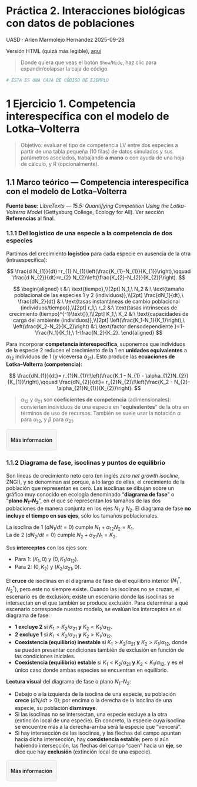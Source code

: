 Práctica 2. Interacciones biológicas con **datos de poblaciones**
================
UASD · Arlen Marmolejo Hernández
2025-09-28

<!-- README.md se genera a partir de README.Rmd. Por favor, edita ese archivo. -->
<style type="text/css">
.exp-box summary{
  display:inline-block; cursor:pointer;
  background:#f5f5f5; border:1px solid #ddd;
  padding:.4em .8em; border-radius:.4em; font-weight:600;
}
.exp-box[open] summary{ background:#e8f5e9; border-color:#c8e6c9; }
.exp-box .content{
  margin:.8em 0 0 0; padding:1em;
  border-left:4px solid #2E8B57; background:#fafafa;
}
.exp-box summary .label-open{ display:none; }
.exp-box[open] summary .label-closed{ display:none; }
.exp-box[open] summary .label-open{ display:inline; }
</style>
<style type="text/css">
 /* Mueve el botón Show/Hide de cada chunk a la izquierda */
.code-folding-btn{
  float: left !important;
  margin: .25rem .6rem .4rem 0; /* separa del código */
}
&#10;/* Asegura que el código empiece debajo del botón */
div.sourceCode, pre {
  clear: both;
}
&#10;/* (Opcional) también mueve el botón global "Show All Code" a la izquierda */
#rmd-show-all-code{
  float: left !important;
  margin-right: .75rem;
}
</style>
<style type="text/css">
/* BOTÓN COPIAR */
/* Contenedor posicionable y con espacio reservado para el botón */
.code-with-copy{
  position: relative;
  --copy-pad: 2.8rem;           /* >= altura del botón */
  padding-bottom: var(--copy-pad);  /* si .code-with-copy es div.sourceCode */
}
&#10;/* Si .code-with-copy está en el PRE, reserva ahí también */
.code-with-copy pre{
  padding-bottom: var(--copy-pad) !important;
  margin-bottom: 0 !important;
}
&#10;/* Variante pandoc: el código está dentro de div.sourceCode > pre */
.code-with-copy div.sourceCode{
  padding-bottom: var(--copy-pad);     /* reserva espacio dentro del scrolleo */
}
.code-with-copy div.sourceCode pre{
  margin-bottom: 0 !important;         /* evita doble espacio visual */
}
&#10;/* Botón "Copiar" abajo-izquierda */
.code-copy-btn{
  position: absolute;
  bottom: .6rem; left: .6rem;   /* antes top/right */
  font-size: .8rem; line-height: 1;
  padding: .35rem .55rem;
  border: 1px solid #d0d7de; border-radius: .35rem;
  background: #f6f8fa; cursor: pointer;
  z-index: 2;
}
.code-copy-btn:hover{ background:#eef2f6; }
&#10;/* (opcional) por si algún tema recorta la altura de línea */
.code-with-copy code{ line-height: 1.25; }
</style>
<script>
window.addEventListener('DOMContentLoaded', function () {
  // Encuentra bloques de código en ambas variantes de Pandoc
  var codeNodes = document.querySelectorAll('div.sourceCode pre code, pre > code');
&#10;  codeNodes.forEach(function(codeEl){
    // Contenedor posicionable: el div.sourceCode si existe, si no el <pre>
    var box = codeEl.closest('div.sourceCode') || codeEl.parentElement;
    if (!box) return;
&#10;    // Evita duplicados si ya existe botón
    if (box.querySelector('.code-copy-btn')) return;
&#10;    // Asegura clase para posicionamiento relativo
    box.classList.add('code-with-copy');
&#10;    // Crea botón
    var btn = document.createElement('button');
    btn.className = 'code-copy-btn';
    btn.type = 'button';
    btn.setAttribute('aria-label', 'Copiar código');
    btn.textContent = 'Copiar';
    box.appendChild(btn);
&#10;    function getCodeText() {
      // innerText preserva saltos de línea visuales
      var txt = codeEl ? codeEl.innerText : '';
      return (txt || '').replace(/\s+$/,'') + '\n';
    }
&#10;    function feedback(ok){
      var old = btn.textContent;
      btn.textContent = ok ? '¡Copiado!' : 'Error';
      btn.disabled = true;
      setTimeout(function(){ btn.textContent = old; btn.disabled = false; }, 1200);
    }
&#10;    function fallbackCopy(text){
      var ta = document.createElement('textarea');
      ta.value = text; ta.style.position = 'fixed'; ta.style.top = '-1000px';
      document.body.appendChild(ta); ta.focus(); ta.select();
      try { feedback(document.execCommand('copy')); }
      catch(e){ feedback(false); }
      document.body.removeChild(ta);
    }
&#10;    btn.addEventListener('click', function(){
      var text = getCodeText();
      if (navigator.clipboard && window.isSecureContext){
        navigator.clipboard.writeText(text).then(function(){ feedback(true); })
          .catch(function(){ fallbackCopy(text); });
      } else {
        fallbackCopy(text);
      }
    });
  });
});
</script>

Versión HTML (quizá más legible),
[aquí](https://ecologia2-master.github.io/practicas/practicas-interacciones-biologicas-dinamica-poblacional/practicas-interacciones-biologicas-dinamica-poblacional.html)

> Donde quiera que veas el botón `Show`/`Hide`, haz clic para
> expandir/colapsar la caja de código.

``` r
# ESTA ES UNA CAJA DE CÓDIGO DE EJEMPLO
```

# 1 Ejercicio 1. **Competencia interespecífica** con el modelo de **Lotka–Volterra**

> Objetivo: evaluar el tipo de competencia LV entre dos especies a
> partir de una tabla pequeña (10 filas) de datos simulados y sus
> parámetros asociados, trabajando **a mano** o con ayuda de una hoja de
> cálculo, y R (opcionalmente).

## 1.1 Marco teórico — **Competencia interespecífica** con el modelo de **Lotka–Volterra**

**Fuente base**: *LibreTexts* — *15.5: Quantifying Competition Using the
Lotka-Volterra Model* (Gettysburg College, Ecology for All). Ver sección
**Referencias** al final.

### 1.1.1 Del **logístico** de una especie a la competencia de **dos especies**

Partimos del crecimiento **logístico** para cada especie en ausencia de
la otra (intraespecífica):

$$
\frac{d N_{1}}{dt}=r_{1} N_{1}\left(\frac{K_{1}-N_{1}}{K_{1}}\right),\qquad
\frac{d N_{2}}{dt}=r_{2} N_{2}\left(\frac{K_{2}-N_{2}}{K_{2}}\right).
$$

$$
\begin{aligned}
t &:\ \text{tiempo},\\[2pt]
N_1,\ N_2 &:\ \text{tamaño poblacional de las especies 1 y 2 (individuos)},\\[2pt]
\frac{dN_1}{dt},\ \frac{dN_2}{dt} &:\ \text{tasas instantáneas de cambio poblacional (individuos/tiempo)},\\[2pt]
r_1,\ r_2 &:\ \text{tasas intrínsecas de crecimiento (tiempo}^{-1}\text{)},\\[2pt]
K_1,\ K_2 &:\ \text{capacidades de carga del ambiente (individuos)},\\[2pt]
\left(\frac{K_1-N_1}{K_1}\right),\ \left(\frac{K_2-N_2}{K_2}\right) 
&:\ \text{factor densodependiente }=1-\frac{N_1}{K_1},\ 1-\frac{N_2}{K_2}.
\end{aligned}
$$

Para incorporar **competencia interespecífica**, suponemos que
individuos de la especie 2 reducen el crecimiento de la 1 en **unidades
equivalentes** a $\alpha_{12}$ individuos de 1 (y viceversa
$\alpha_{21}$). Esto produce las **ecuaciones de Lotka–Volterra
(competencia)**:

$$
\frac{dN_{1}}{dt}= r_{1}N_{1}\!\left(\frac{K_1 - N_{1} - \alpha_{12}N_{2}}{K_{1}}\right),\qquad
\frac{dN_{2}}{dt}= r_{2}N_{2}\!\left(\frac{K_2 - N_{2}-\alpha_{21}N_{1}}{K_{2}}\right).
$$

> $\alpha_{12}$ y $\alpha_{21}$ son **coeficientes de competencia**
> (adimensionales): convierten individuos de una especie en
> “**equivalentes**” de la otra en términos de uso de recursos. También
> se suele usar la notación $\alpha$ para $\alpha_{12}$, y $\beta$ para
> $\alpha_{21}$.

<details class="exp-box">
<summary>

<span class="label-closed">Más información</span>
<span class="label-open">Ocultar</span>

</summary>
<div class="content">

Sobre el modelo logístico, construimos el modelo con competencia. Para
ello, incorporamos la competencia interespecífica en cada una de estas
ecuaciones. Suponemos que cada nuevo integrante de la Población 1 reduce
los recursos disponibles para cada integrante de la Población 2 y, por
lo tanto, disminuye su tasa de crecimiento poblacional. Del mismo modo,
los nuevos integrantes de la Población 2 también reducirán los recursos
disponibles para los miembros de la Población 1; eso es, en esencia, lo
que significa competencia interespecífica.

La forma más simple de modelar esto sería modificar el término
correspondiente al efecto de la densidad. Sin embargo, esa opción supone
que cada individuo adicional de la Población 2 afecta a la Población 1
exactamente igual que lo haría un individuo adicional de la propia
Población 1. Como esto no tiene por qué ser cierto, introducimos un
**coeficiente de competencia** que expresa cuánto influye, en términos
relativos, cada individuo adicional de la Población 2 sobre la Población
1 (comparado con el efecto de un individuo adicional de la Población 1).
El modelo para la Población 2 se modifica de manera paralela. El
resultado es el modelo de Lotka–Volterra para competencia entre dos
especies.

Observa los subíndices de los coeficientes de competencia: el que va “de
2 a 1” expresa el efecto de un miembro de la Población 2 sobre la tasa
de crecimiento de la Población 1; el que va “de 1 a 2” expresa el efecto
de un miembro de la Población 1 sobre la tasa de crecimiento de la
Población 2.

El valor del coeficiente de competencia nos dice algo sobre la
importancia relativa de la competencia **interespecífica** frente a la
**intraespecífica** en la dinámica de una especie:

- Si el coeficiente es **menor que 1**, la competencia
  **intraespecífica** tiene un impacto per cápita más fuerte en la
  disponibilidad de recursos para esa especie.

- Si el coeficiente es **mayor que 1**, la competencia
  **interespecífica** tiene un impacto per cápita más fuerte.

- Si el coeficiente es **igual a 1**, ambos tipos de competencia tienen
  un impacto per cápita similar sobre la disponibilidad de recursos para
  esa especie.

  </div>
  </details>

### 1.1.2 Diagrama de fase, **isoclinas** y **puntos de equilibrio**

Son líneas de crecimiento neto cero (en inglés *zero net growth
isocline*, ZNGI), y se denominan así porque, a lo largo de ellas, el
crecimiento de la población que representan es cero. Las isoclinas se
dibujan sobre un gráfico muy conocido en ecología denominado “**diagrama
de fase**” o “**plano $N_1$–$N_2$**”, en el que se representan los
tamaños de las dos poblaciones de manera conjunta en los ejes $N_1$ y
$N_2$. El diagrama de fase **no incluye el tiempo en sus ejes**, sólo
los tamaños poblacionales.

La isoclina de 1 ($dN_1/dt=0$) cumple $N_{1}+\alpha_{12}N_{2}=K_{1}$.  
La de 2 ($dN_2/dt=0$) cumple $N_{2}+\alpha_{21}N_{1}=K_{2}$.

Sus **interceptos** con los ejes son:

- Para 1: $(K_1,0)$ y $(0,K_1/\alpha_{12})$.
- Para 2: $(0,K_2)$ y $(K_2/\alpha_{21},0)$.

El **cruce** de isoclinas en el diagrama de fase da el equilibrio
interior $(N_1^{*},N_2^{*})$, pero este no siempre existe. Cuando las
isoclinas no se cruzan, el escenario es de exclusión; existe un
escenario donde las isoclinas se intersectan en el que también se
produce exclusión. Para determinar a qué escenario corresponde nuestro
modelo, se evalúan los interceptos en el diagrama de fase:

- **1 excluye 2** si $K_1 > K_2/\alpha_{21}$ **y**
  $K_2 < K_1/\alpha_{12}$.
- **2 excluye 1** si $K_1 < K_2/\alpha_{21}$ **y**
  $K_2 > K_1/\alpha_{12}$.
- **Coexistencia (equilibrio) inestable** si $K_1 > K_2/\alpha_{21}$
  **y** $K_2 > K_1/\alpha_{12}$, donde se pueden presentar condiciones
  también de exclusión en función de las condiciones iniciales.
- **Coexistencia (equilibrio) estable** si $K_1 < K_2/\alpha_{21}$ **y**
  $K_2 < K_1/\alpha_{12}$, y es el único caso donde ambas especies se
  encuentran en equilibrio.

**Lectura visual** del diagrama de fase o plano $N_1$–$N_2$:

- Debajo o a la izquierda de la isoclina de una especie, su población
  **crece** ($dN_i/dt>0$); por encima o la derecha de la isoclina de una
  especie, su población **disminuye**.
- Si las isoclinas no se intersectan, una especie excluye a la otra
  (extinción local de una especie). En concreto, la especie cuya
  isoclina se encuentre más a la derecha-arriba será la especie que
  “vencerá”.
- Si hay intersección de las isoclinas, y las flechas del campo apuntan
  hacia dicha intersección, hay **coexistencia estable**; pero si aún
  habiendo intersección, las flechas del campo “caen” hacia un **eje**,
  se dice que hay **exclusión** (extinción local de una especie).

<details class="exp-box">
<summary>

<span class="label-closed">Más información</span>
<span class="label-open">Ocultar</span>

</summary>
<div class="content">

**Qué son las isoclinas y qué “dicen”**

- **Isoclina de $N_1$**: $N_1 + \alpha_{12}N_2 = K_1$. Debajo/izquierda
  de esa línea se cumple $N_1+\alpha_{12}N_2<K_1$ ⇒ $dN_1/dt>0$ (1
  **aumenta**). Encima/derecha, $dN_1/dt<0$ (1 **disminuye**).
- **Isoclina de $N_2$**: $N_2 + \alpha_{21}N_1 = K_2$. Debajo/izquierda
  de esa línea: $dN_2/dt>0$ (2 **aumenta**). Encima/derecha: $dN_2/dt<0$
  (2 **disminuye**).

Cada isoclina “parte” el diagrama de fase en dos mitades: donde esa
especie crece o decrece.

**Qué significa “converge a la intersección → coexistencia”**

El **único** punto del interior donde **ambas** derivadas son cero a la
vez es el **cruce de isoclinas**. Si las flechas del campo (al combinar
los signos de $dN_1$ y $dN_2$) apuntan **hacia** ese cruce desde los
alrededores, **ese punto es estable**: las dos poblaciones se acercan a
$(N_1^*,N_2^*)$. Eso es **coexistencia estable**.

Regla visual rápida:

- Zona “debajo” de ambas isoclinas: flecha ↗︎ (suben las dos).
- “Debajo” de la de $N_1$ pero “encima” de la de $N_2$: 1 sube, 2 baja →
  flecha →.
- “Encima” de la de $N_1$ pero “debajo” de la de $N_2$: 1 baja, 2 sube →
  flecha ↑.
- “Encima” de ambas: flecha ↙︎ (bajan las dos).

Si esas flechas rodean el cruce y lo “atrapan”, hay coexistencia
estable.

**Qué significa “cae a un eje → exclusión”**

En el diagrama de fase o plano $N_1$-$N_2$, los ejes $N_1=0$ (abajo,
horizontal) y $N_2=0$ (izquierda, vertical) representan **extinción** de
una especie.

- En el eje $N_2=0$: la ecuación de $N_2$ vale 0 para siempre ⇒ si la
  trayectoria llega ahí, **2 queda extinta** y 1 evoluciona sola
  (logístico) hasta $(K_1,0)$.
- En el eje $N_1=0$: análogo, ⇒ la especie **1 queda extinta** y 2
  evoluciona sola hasta alcanzar $(0,K_2)$.

Por eso, cuando una trayectoria el diagrama de fase “**cae a un eje**”,
significa que una especie se **va a 0**, y esto significa **exclusión
competitiva**.

**Analiza el caso “2 excluye a 1” mirando un diagrama de fase** (ver
gráfico superior-derecha de <a href="#casos-canonicos">1.1.2.1.3</a>)

En el diagrama de fase, mira los **interceptos** de las isoclinas en los
ejes:

- En el **eje $N_1$** (abajo): compara $K_1$ (corte de la isoclina de 1)
  con $K_2/\alpha_{21}$ (corte de la isoclina de 2).
- En el **eje $N_2$** (izquierda): compara $K_1/\alpha_{12}$ (corte de
  la isoclina de 1) con $K_2$ (corte de la de 2).

Casos clásicos (geométricos):

- **2 excluye a 1** si la isoclina de 2 queda **más “afuera”** que la de
  1 en **ambos ejes**: $K_1 < K_2/\alpha_{21}$ **y**
  $K_1/\alpha_{12} < K_2$. Intuición: 2 “tolera” más densidad propia y
  del otro (la intra \> inter para 2); las flechas empujan hacia el
  **eje $N_1=0$** ⇒ $N_1\to0$.

- **1 excluye a 2** si pasa lo contrario (isoclina de 1 más afuera en
  ambos ejes).

- **Cruce “alternado”** (uno gana en $x$ y el otro en $y$): hay cruce
  interior.

  - Si **intra \> inter** para ambos (geométricamente: el cruce resulta
    **atractor**), hay **coexistencia estable**.
  - Si **inter \> intra** (el cruce es **inestable**), hay “punto de
    silla” (*saddle point*), separatriz y **efecto de prioridad**: según
    condiciones iniciales, uno u otro excluye.

> Importante: **siempre hay un cruce geométrico** de las líneas con
> parámetros positivos. Lo que cambia no es “si hay cruce”, sino **si
> ese cruce es estable o inestable**. La exclusión **puede ocurrir
> aunque las isoclinas se crucen**, en cuyo caso el cruce es un punto de
> separación o repulsión de las flechas de campo denominado “punto de
> silla” (*saddle point*), y las flechas se van a un eje. También se
> menciona el concepto de separatriz, una línea dibujadada sobre el
> punto de silla, la cual divide el diagrama de fase en dos zonas: si
> las condiciones iniciales están a un lado de la separatriz, una
> especie excluye a la otra; si están al otro lado, ocurre lo contrario.
> En este caso, el resultado final depende de las **condiciones
> iniciales** (efecto de prioridad).

**Cómo leer el diagrama de fase, paso a paso (receta rápida en clase)**

1.  Dibuja los dos cortes en cada eje ($K_1$ vs $K_2/\alpha_{21}$;
    $K_1/\alpha_{12}$ vs $K_2$).
2.  Marca qué regiones son $dN_1/dt>0$ (debajo de su isoclina) y
    $dN_2/dt>0$ (debajo de la suya).
3.  Dibuja 3–4 flechas guía en cada región.
4.  Si las flechas **entran** al cruce ⇒ **coexistencia**. Si las
    flechas **salen** del cruce y terminan en un eje ⇒ **exclusión** (la
    especie del eje opuesto se extingue). `{=html}     </div>`
    `{=html}     </details>`

#### 1.1.2.1 **Diagramas de fase de referencia según las disposición de las isoclinas**

##### 1.1.2.1.1 **Isoclina de la población 1**

<img src="isoclina-cero-n1.png" width="40%" /> <br>

------------------------------------------------------------------------

##### 1.1.2.1.2 **Isoclina de la población 2**

<img src="isoclina-cero-n2.png" width="40%" /> <br>

------------------------------------------------------------------------

##### 1.1.2.1.3 **Los cuatro casos canónicos de competencia LV**

<img src="cuatro-casos-competencia-lv-v2.png" width="80%" /> <br>

------------------------------------------------------------------------

##### 1.1.2.1.4 **Los dos casos de competencia LV con coexistencia: estable vs. inestable**

<img src="practicas-interacciones-biologicas-dinamica-poblacional_files/figure-gfm/lv-panels-1.png" width="80%" />

------------------------------------------------------------------------

### 1.1.3 Trayectorias

**Qué es una trayectoria.** Llamaremos **trayectoria** a la curva
$(N_1(t),N_2(t))$ que sigue el sistema en el plano $N_1$–$N_2$ desde
unas **condiciones iniciales** dadas $(N_1(0),N_2(0))$. Cada punto del
plano lleva asociada una **flecha** (el **campo de vectores**) que
indica la dirección del cambio instantáneo $(\dot N_1,\dot N_2)$; la
trayectoria “sigue” esas flechas.

**Cómo se mueve la trayectoria respecto de las isoclinas.**

- En la **isoclina de $N_1$** (donde $\dot N_1=0$), la componente
  horizontal del movimiento es cero: la trayectoria allí sólo se
  desplaza **verticalmente** (según el signo de $\dot N_2$).
- En la **isoclina de $N_2$** (donde $\dot N_2=0$), la componente
  vertical es cero: la trayectoria allí sólo se desplaza
  **horizontalmente** (según el signo de $\dot N_1$).
- Fuera de las isoclinas, el **signo** de $\dot N_1$ y $\dot N_2$ (según
  qué lado de cada isoclina estés) determina si la flecha apunta ↗︎, ↘︎, ↖︎
  o ↙︎.

**Hacia dónde va una trayectoria.**

- Si las flechas **entran** al cruce de isoclinas, las trayectorias
  **convergen** al equilibrio interior $(N_1^*,N_2^*)$ ⇒ **coexistencia
  estable**.
- Si el cruce es **inestable**, el punto de intersección de las
  isoclinas se denomina “punto de silla” y, sobre éste, se dibuja una
  “**separatriz**” (frontera) que divide los estados iniciales en dos
  **cuencas de atracción**: a un lado, la trayectoria “cae” hacia el eje
  $N_2=0$ $(K_1,0)$ ⇒ **1 excluye 2**; al otro lado, hacia $N_1=0$
  $(0,K_2)$ ⇒ **2 excluye 1**.
- Si la trayectoria llega a un **eje**, la especie correspondiente se
  mantiene en 0 y la otra sigue su **logístico** hasta su $K$.

**Cómo leer una trayectoria (receta rápida).**

1.  Marca los **cuatro interceptos** de las isoclinas (dos por isoclina)
    y dibuja ambas rectas.
2.  Determina el **signo** de $(\dot N_1,\dot N_2)$ en cada región
    (debajo/encima de cada isoclina).
3.  Sitúa tu **punto inicial** y sigue el **campo de flechas**; si tocas
    la isoclina de $N_1$, justo después te moverás **verticalmente**
    hasta tocar la isoclina de $N_2$, y repite; si tocas la de $N_2$, te
    moverás **horizontalmente** hasta tocar la isoclina de $N_1$, y
    repite.
4.  Si te acercas al cruce ⇒ **coexistencia estable**; si te alejas
    hacia un eje ⇒ **coexistencia inestable o exclusión**.

<img src="practicas-interacciones-biologicas-dinamica-poblacional_files/figure-gfm/trayectoria-demo-imp1-1.png" width="70%" />

<br> <br>

<img src="practicas-interacciones-biologicas-dinamica-poblacional_files/figure-gfm/trayectoria-demo-imp2-1.png" width="70%" />

**Qué ver en el gráfico:**

- En **(A)** las trayectorias de distintos puntos iniciales **entran**
  al cruce de isoclinas ⇒ **coexistencia estable**.
- En **(B)** hay dos destinos posibles (hacia $(K_1,0)$ o $(0,K_2)$),
  separados por una **frontera** (separatriz) ⇒ **coexistencia
  inestable** con **efecto de prioridad**: el resultado depende del lado
  en que caiga el estado inicial.

### 1.1.4 **Exclusión competitiva**

> **Definición operativa**: **exclusión competitiva** significa que,
> bajo condiciones constantes, **una especie reduce a la otra hasta
> densidad ≈ 0 en esa comunidad** (*extinción local*). Coloquialmente:
> “**1 saca a 2 del sitio**”. No implica extinción global; la especie
> excluida puede persistir en otro hábitat o volver por inmigración.

En el **modelo de Lotka–Volterra**:

- Decimos **“1 excluye a 2”** cuando la trayectoria termina en
  $(K_1,0)$: la población 2 cae sobre el **eje horizontal, donde
  $N_2=0$** y no se recupera (ver gráfico superior-izquierda en sección
  @ref(#casos-canonicos)).

- Decimos **“2 excluye a 1”** cuando la trayectoria termina en
  $(0,K_2)$: la población 1 cae sobre el **eje vertical, donde $N_1=0$**
  y no se recupera (ver gráfico superior-derecha en sección
  @ref(#casos-canonicos)).

- **Lectura del diagrama de fase o plano $N_1$–$N_2$**:

  - Si las **flechas** del campo llevan hacia el eje horizontal, donde
    $N_2=0$, **2 se extingue localmente, es decir, 1 excluye a 2** (ver
    gráfico superior-izquierda en sección @ref(#casos-canonicos)).
  - Si la flechas llevan al eje vertical, donde $N_1=0$, la excluida es
    **1** (ver gráfico superior-derecha en sección
    @ref(#casos-canonicos)).

- **¿Cuándo ocurre exclusión competitiva?**: cuando la **competencia
  interespecífica** sobre la especie perdedora es tan fuerte que su
  crecimiento es **negativo** frente a la otra, incluso a bajas
  densidades.  

- **¿Cuándo no ocurre exclusión competitiva?**: con **partición de
  nicho**, **variación ambiental**, **heterogeneidad espacial** o
  **rescate por inmigración**, la coexistencia puede mantenerse.

## 1.2 Práctica — **Competencia LV**

> **Importante**: Cada estudiante trabaja el **mismo mandato** pero con
> **datos distintos** y **pequeños** (10 filas) para poder **hacerlo a
> mano**. Se generan a partir de un **pseudónimo** (“Est01”, “Est02”,
> …).

### 1.2.1 Preparación y **pseudónimo**

Copia y pega este código en RStudio y ejecútalo (para ver el código haz
clic en `Show`).

``` r
# Paquetes usados
suppressPackageStartupMessages({
  library(ggplot2)
  library(digest)
})

# Lista ejemplo (puedes sustituir por la de clase)
if (!exists("pseudonimos_clase")){
  pseudonimos_clase <- paste0("Est", sprintf("%02d", 1:30))
}
```

Esta es la lista de pseudónimos.

``` r
cat("Pseudónimos: ", paste(pseudonimos_clase[-1], collapse=", "), "\n")
```

Pseudónimos: Est02, Est03, Est04, Est05, Est06, Est07, Est08, Est09,
Est10, Est11, Est12, Est13, Est14, Est15, Est16, Est17, Est18, Est19,
Est20, Est21, Est22, Est23, Est24, Est25, Est26, Est27, Est28, Est29,
Est30

En el código siguiente, cambia la cadena de caracteres “Est01” por tu
pseudónimo (p. ej. “Est05”). Esto genera tus datos **únicos** y
**reproducibles**. Anuncia tu elección en el foro.

``` r
# Elige tu pseudónimo
MI_PSEUDONIMO <- "Est01"  # <-- CAMBIA AQUÍ
```

### 1.2.2 Generador de datos **reproducibles**

Este es el código que genera la tabla de datos (10 filas) y los
parámetros para trabajar **a mano**. Recuerda que para que este código
produzca tus datos, debes haber ejecutado el bloque anterior con tu
pseudónimo.

``` r
seed_from_name <- function(x){
  # hash a 32 bits reproducible
  hx <- tryCatch(digest::digest(x, algo="xxhash64", serialize=FALSE),
                 error=function(e) digest::digest(x, algo="crc32", serialize=FALSE))
  by <- vapply(seq(1, 8, 2), function(i) strtoi(substr(hx, i, i+1), 16L), numeric(1))
  u32 <- sum(by * c(1,256,65536,16777216))
  as.integer(1 + (u32 %% (.Machine$integer.max - 1)))
}

# Generador competencia LV con tabla pequeña (~10 filas) para trazo a mano
gen_competencia_lv <- function(seed, steps_small=10, steps_traj=300, dt=0.05){
  set.seed(seed + 501)
  K1 <- sample(seq(320, 680, by=20), 1)
  K2 <- sample(seq(280, 640, by=20), 1)
  r1 <- runif(1, 0.35, 0.9)
  r2 <- runif(1, 0.35, 0.9)
  a12 <- runif(1, 0.2, 1.1)
  a21 <- runif(1, 0.2, 1.1)

  # Forzar 4 escenarios variados según semilla
  caso <- (seed %% 4) + 1
  if (caso == 1){ a12 <- max(0.2, a12 * 0.8); a21 <- min(1.1, a21 * 1.2) }      # 1 excluye 2
  if (caso == 2){ a12 <- min(1.1, a12 * 1.2); a21 <- max(0.2, a21 * 0.8) }      # 2 excluye 1
  if (caso == 3){ a12 <- a12 * 0.95; a21 <- a21 * 0.95 }                         # coexistencia estable
  if (caso == 4){ a12 <- a12 * 1.05; a21 <- a21 * 1.05 }                         # coexistencia inestable

  euler <- function(N10,N20,steps,dt){
    N1 <- N2 <- numeric(steps); N1[1] <- N10; N2[1] <- N20
    for (t in 2:steps){
      dN1 <- r1*N1[t-1]*(1 - (N1[t-1] + a12*N2[t-1])/K1)
      dN2 <- r2*N2[t-1]*(1 - (N2[t-1] + a21*N1[t-1])/K2)
      N1[t] <- max(0, N1[t-1] + dN1*dt)
      N2[t] <- max(0, N2[t-1] + dN2*dt)
    }
    data.frame(t = 0:(steps-1)*dt, N1=N1, N2=N2)
  }

  N10 <- round(runif(1, 0.15, 0.85)*K1)
  N20 <- round(runif(1, 0.15, 0.85)*K2)
  traj <- euler(N10, N20, steps_traj, dt)

  # Submuestreo para tabla pequeña (10 puntos) y redondeo
  take <- unique(round(seq(1, nrow(traj), length.out = steps_small)))
  small <- traj[take, c("t","N1","N2")]
  rnd5 <- function(x) 5*round(x/5)
  small$N1 <- rnd5(small$N1); small$N2 <- rnd5(small$N2)

  pars <- c(r1=r1,r2=r2,K1=K1,K2=K2,a12=a12,a21=a21,caso=caso,N10=N10,N20=N20)
  list(data_traj=traj, data_small=small, pars=pars)
}

SEED <- seed_from_name(MI_PSEUDONIMO)
comp <- gen_competencia_lv(SEED)
```

### 1.2.3 **Tabla y parámetros**

``` r
knitr::kable(comp$data_small, row.names = F,
             caption="Competencia LV — tabla de 10 filas para realizar tu ejercicio a mano. El código original produce la tabla del Est01. Recuerda que para que este código produzca tu tabla, debes haber elegido y ejecutado el bloque correspondiente con tu pseudónimo.")
```

|     t |  N1 |  N2 |
|------:|----:|----:|
|  0.00 | 325 | 365 |
|  1.65 | 275 | 355 |
|  3.30 | 255 | 365 |
|  5.00 | 240 | 380 |
|  6.65 | 230 | 390 |
|  8.30 | 225 | 400 |
|  9.95 | 220 | 405 |
| 11.65 | 215 | 415 |
| 13.30 | 210 | 415 |
| 14.95 | 205 | 420 |

<span id="tab:tabla-pequena"></span>Table 1.1: Competencia LV — tabla de
10 filas para realizar tu ejercicio a mano. El código original produce
la tabla del Est01. Recuerda que para que este código produzca tu tabla,
debes haber elegido y ejecutado el bloque correspondiente con tu
pseudónimo.

``` r
knitr::kable(as.data.frame(comp$pars),
             caption="Competencia LV — parámetros. El código original produce la tabla del Est01. Recuerda que para que este código produzca tu tabla, debes haber elegido y ejecutado el bloque correspondiente con tu pseudónimo.",
             col.names=c("Parámetro","Valor"))
```

| Parámetro |       Valor |
|:----------|------------:|
| r1        |   0.7362978 |
| r2        |   0.8315835 |
| K1        | 420.0000000 |
| K2        | 620.0000000 |
| a12       |   0.5178140 |
| a21       |   0.9469748 |
| caso      |   3.0000000 |
| N10       | 327.0000000 |
| N20       | 366.0000000 |

<span id="tab:tabla-pequena"></span>Table 1.1: Competencia LV —
parámetros. El código original produce la tabla del Est01. Recuerda que
para que este código produzca tu tabla, debes haber elegido y ejecutado
el bloque correspondiente con tu pseudónimo.

### 1.2.4 **Desarrolla este ejercicio a mano o con ayuda de una hoja de cálculo con tus datos**

> Ver demostración en la sección
> <a href="#sec-demo-manual-est01">1.2.5</a>

0.  Recuerda que debes **ejecutar los bloques de código anteriores, y
    cambiar por tu pseudónimo en el bloque correspondiente** para que el
    código produzca tus datos.
1.  **Calcula** los **interceptos** de las isoclinas y **anótalos** (1
    decimal):
    - Isoclina de 1: $(K_1,0)$ y $(0,K_1/\alpha_{12})$.
    - Isoclina de 2: $(0,K_2)$ y $(K_2/\alpha_{21},0)$.
2.  **Dibuja a mano** ambas isoclinas en el plano $N_1$–$N_2$ y
    **sombrea** las 4 regiones por signos de $(dN_1/dt,\ dN_2/dt)$:
    `++`, `+-`, `-+`, `--`.
3.  **Coloca** los 10 puntos de tu tabla en el plano $N_1$-$N_2$ (en
    orden de $t$) y **traza** la trayectoria.
4.  **Diagnostica** el resultado (**coexistencia estable / inestable /
    exclusión 1 / exclusión 2**) **argumentando** con los interceptos y
    el sombreado.
5.  **Verifica el signo** de $dN_1/dt$ y $dN_2/dt$ en un punto de **cada
    región**. Elige $(n_1,n_2)$ de referencia y evalúa los signos.

### 1.2.5 **Demostración manual, usando datos de *Est01***

**Parámetros de *Est01***
$r_1=0.7363,\; r_2=0.8316,\; K_1=420,\; K_2=620,\; \alpha_{12}=0.517814,\; \alpha_{21}=0.9469748$

#### 1.2.5.1 **Calcula los interceptos** de las isoclinas (anota a 1 decimal)

Modelo LV de competencia:

$$
\frac{dN_1}{dt}=r_1N_1\!\left(\frac{K_1 - N_1 - \alpha_{12}N_2}{K_1}\right),\qquad
\frac{dN_2}{dt}=r_2N_2\!\left(\frac{K_2 - N_2 - \alpha_{21}N_1}{K_2}\right).
$$

Isoclinas (líneas de crecimiento cero):

- **Isoclina de 1** ($dN_1/dt=0$): $N_1=K_1-\alpha_{12}N_2$ Interceptos:
  $(K_1,0)=(\mathbf{420.0},0)$ y
  $(0,K_1/\alpha_{12})=(0,\mathbf{811.1})$ (cálculo:
  $420/0.517814=811.102\rightarrow \mathbf{811.1}$)
- **Isoclina de 2** ($dN_2/dt=0$): $N_2=K_2-\alpha_{21}N_1$ Interceptos:
  $(0,K_2)=(0,\mathbf{620.0})$ y
  $(K_2/\alpha_{21},0)=(\mathbf{654.7},0)$ (cálculo:
  $620/0.9469748=654.716\rightarrow \mathbf{654.7}$)

**En una hoja de cálculo (opcional):** con celdas `K1=420`, `K2=620`,
`a12=0.517814`, `a21=0.9469748` `=K1/a12` → **811.1**; `=K2/a21` →
**654.7**.

#### 1.2.5.2 **Fija escalas de ejes** para que entren todos los interceptos

Usa límites algo superiores al mayor intercepto de cada eje:

- Horizontal
  $x_{\max}\approx 1.1\times \max(K_1,\;K_2/\alpha_{21})=1.1\times 654.7\approx \mathbf{720}$.
- Vertical
  $y_{\max}\approx 1.1\times \max(K_2,\;K_1/\alpha_{12})=1.1\times 811.1\approx \mathbf{900}$.

Traza ejes $N_1$ (0…720) y $N_2$ (0…900). Rejilla cómoda: pasos de 50.

#### 1.2.5.3 **Dibuja las isoclinas**

Con lápiz, papel y regla, o en una hoja de cálculo usando un gráfico de
dispersión (*XY Scatterplot*), dibuja las isoclinas.

- **Isoclina N1** (**sólida**, p.ej. naranja): une $(\mathbf{420},0)$
  con $(0,\mathbf{811.1})$. Etiqueta: *Isoclina N1 (dN1/dt = 0)*.
- **Isoclina N2** (**punteada**, p.ej. azul): une $(0,\mathbf{620})$ con
  $(\mathbf{654.7},0)$. Etiqueta: *Isoclina N2 (dN2/dt = 0)*.

**En hoja de cálculo:** crea dos series con esos dos puntos por línea →
Gráfico de **Dispersión con líneas**. Formatea N1 **sólida** y N2
**discontinua**.

#### 1.2.5.4 **Sombréa las 4 regiones** por signos de $(dN_1/dt,\ dN_2/dt)$

Regla memotécnica: **debajo** de una isoclina esa especie **crece**;
**encima**, **disminuye**.

- Debajo de ambas → **`++`** (suben 1 y 2).
- Debajo de N1 y **encima** de N2 → **`+-`** (1 sube, 2 baja).
- **Encima** de N1 y debajo de N2 → **`-+`** (1 baja, 2 sube).
- Encima de ambas → **`--`** (bajan 1 y 2).

Sombrea suavemente o escribe los símbolos en cada zona.

#### 1.2.5.5 **Traza tu trayectoria** con la **tabla pequeña** de Est01

Tus 10 puntos $(N_1,N_2)$:

$$
(325,365)\to(275,355)\to(255,365)\to\cdots\to(205,420)
$$

Colócalos en orden de $t$ y **únelos con flechas** para indicar el
sentido temporal.

> Observación de Est01: del primer al segundo punto $N_1\downarrow$ y
> $N_2\downarrow$ (zona `--`), luego $N_1\downarrow$ y $N_2\uparrow$
> (zona `-+`), con flechas **hacia arriba–izquierda** (tendencia al eje
> $N_1=0$).

#### 1.2.5.6 **Verificación del signo** en 4 puntos

Evalúa el paréntesis de cada derivada para las cuatro regiones posibles
del diagrama $N_1$-$N_2$. No necesitas calcular valores exactos de
$dN_1/dt$ y $dN_2/dt$, solo su **signo** (positivo o negativo) en un
punto de referencia en cada región, utilizando como criterio la
comparación del $N_i$ obtenido respecto del $K_i$ de la población:

$$
dN_1/dt\propto\Big(1-\frac{N_1+\alpha_{12}N_2}{K_1}\Big),\qquad
dN_2/dt\propto\Big(1-\frac{N_2+\alpha_{21}N_1}{K_2}\Big).
$$

Ejemplos con *Est01*
($\alpha_{12}=0.517814,\ \alpha_{21}=0.9469748,\ K_1=420,\ K_2=620$):

- **`++`** en $(100,100)$:
  $100+0.5178\cdot100=151.8<420\Rightarrow dN_1>0$;
  $100+0.9470\cdot100=194.7<620\Rightarrow dN_2>0$.
- **`+-`** en $(100,540)$:
  $100+0.5178\cdot540=379.6<420\Rightarrow dN_1>0$;
  $540+0.9470\cdot100=634.7>620\Rightarrow dN_2<0$.
- **`-+`** en $(400,100)$:
  $400+0.5178\cdot100=451.8>420\Rightarrow dN_1<0$;
  $100+0.9470\cdot400=478.8<620\Rightarrow dN_2>0$.
- **`--`** en $(500,600)$:
  $500+0.5178\cdot600=810.7>420\Rightarrow dN_1<0$;
  $600+0.9470\cdot500=1073.5>620\Rightarrow dN_2<0$.

#### 1.2.5.7 **Diagnóstico por interceptos** (casos clásicos) y análisis de la trayectoria con números de Est01

Compara:

- $K_1\stackrel{?}{>}K_2/\alpha_{21}$ → $420\stackrel{?}{>}654.7$ →
  **FALSO**.
- $K_2\stackrel{?}{>}K_1/\alpha_{12}$ → $620\stackrel{?}{>}811.1$ →
  **FALSO**.

Patrón (**FALSO**, **FALSO**) ⇒ **coexistencia estable**

> Con las **condiciones iniciales** de Est01
> $(N_{1,0}\approx327,\ N_{2,0}\approx366)$, los primeros puntos caen en
> `--` y luego en `-+` (flechas hacia **arriba–izquierda**), lo que
> **sugiere** que la trayectoria se dirige hacia el punto de
> intersección o de equilibrio interior $(N_1^*,N_2^*)$. En este
> arreglo, coherente existe “coexistencia estable”: la competencia se
> encuentra en equilibrio y ninguna especie excluye a la otra.

#### 1.2.5.8 Intersección de la isoclinas

Cálculo de la intersección o cruce de isoclinas (equilibrio interior):

$$
N_1^*=\frac{K_1-\alpha_{12}K_2}{1-\alpha_{12}\alpha_{21}}=\mathbf{194.2},\quad
N_2^*=\frac{K_2-\alpha_{21}K_1}{1-\alpha_{12}\alpha_{21}}=\mathbf{436.1}
$$ Coloca este punto de intersección en tu gráfico.

#### 1.2.5.9 **Redacción corta** (modelo de respuesta)

- **Interceptos**: $(420,0),\ (0,811.1),\ (0,620),\ (654.7,0)$.
- **Gráfico**: N1 **sólida**, N2 **punteada**; zonas `++`, `+-`, `-+`,
  `--`; trayectoria con flechas.
- **Diagnóstico**: por desigualdades → **coexistencia estable**.
- **Interpretación ecológica**: bajo condiciones constantes, ambas
  especies persisten en equilibrio; si una especie se reduce, la otra
  crece hasta que la primera se recupera.

#### 1.2.5.10 **Errores comunes** (revísalos antes de entregar)

- Dibujar la **isoclina N1** usando $(0,K_1)$ en vez de
  $(0,K_1/\alpha_{12})$.
- Elegir límites de ejes **demasiado cortos** que **cortan** los
  interceptos.
- No seguir el **orden temporal** al unir los puntos de la trayectoria.
- Concluir “no hay cruce” por mala escala: **las rectas siempre se
  cruzan**; lo que cambia es la **estabilidad**.

### 1.2.6 **Demostración con R usando datos de *Est01*** (puedes aplicarlo a tu caso también)

``` r
pars <- comp$pars
K1 <- pars["K1"]; K2 <- pars["K2"]; a12 <- pars["a12"]; a21 <- pars["a21"]; r1 <- pars["r1"]; r2 <- pars["r2"]

int_N1_x <- K1/a12
int_N1_y <- K1
int_N2_x <- K2/a21
int_N2_y <- K2

cat(sprintf("Interceptos calculados:\n  Isoclina N1: (0, %.1f) y (%.1f, 0)\n  Isoclina N2: (0, %.1f) y (%.1f, 0)\n",
            int_N1_y, int_N1_x, int_N2_y, int_N2_x))
```

Interceptos calculados: Isoclina N1: (0, 420.0) y (811.1, 0) Isoclina
N2: (0, 620.0) y (654.7, 0)

``` r
# Diagnóstico por desigualdades (teórico)
c1 <- (K1 >  K2 / a21) && (K2 < K1 / a12)
c2 <- (K1 <  K2 / a21) && (K2 > K1 / a12)
c3 <- (K1 >  K2 / a21) && (K2 >  K1 / a12)
c4 <- (K1 <  K2 / a21) && (K2 <  K1 / a12)
diag <- if (c1) "1 excluye 2" else if (c2) "2 excluye 1" else if (c3) "coexistencia inestable" else if (c4) "coexistencia estable" else "indeterminado"
cat("Diagnóstico teórico por interceptos:", diag, "\n")
```

Diagnóstico teórico por interceptos: coexistencia estable

### 1.2.7 Gráfico interpretativo (**sombras + flechas + trayectoria**)

``` r
# --- Interceptos correctos y límites adecuados ---

# Interceptos por isoclina
# N1-iso: N1 = K1 - a12*N2  ->  (x = K1, y = 0) y (x = 0, y = K1/a12)
xint_N1iso <- K1
yint_N1iso <- K1 / a12

# N2-iso: N2 = K2 - a21*N1 ->  (x = K2/a21, y = 0) y (x = 0, y = K2)
xint_N2iso <- K2 / a21
yint_N2iso <- K2

# Límites que siempre muestren TODOS los interceptos
x_max <- 1.08 * max(xint_N1iso, xint_N2iso, na.rm = TRUE)
y_max <- 1.08 * max(yint_N1iso, yint_N2iso, na.rm = TRUE)

# Malla para sombreado de regiones por signos
nx <- 160; ny <- 160
grid <- expand.grid(N1 = seq(0, x_max, length.out = nx),
                    N2 = seq(0, y_max, length.out = ny))
grid$dN1 <- r1*grid$N1*(1 - (grid$N1 + a12*grid$N2)/K1)
grid$dN2 <- r2*grid$N2*(1 - (grid$N2 + a21*grid$N1)/K2)
grid$region <- with(grid,
  ifelse(dN1>0 & dN2>0, "++ (suben 1 y 2)",
  ifelse(dN1>0 & dN2<0, "+- (1 sube, 2 baja)",
  ifelse(dN1<0 & dN2>0, "-+ (1 baja, 2 sube)",
                     "-- (bajan 1 y 2)"))))
grid$region <- factor(grid$region,
  levels = c("++ (suben 1 y 2)","+- (1 sube, 2 baja)",
             "-+ (1 baja, 2 sube)","-- (bajan 1 y 2)"))

# Campo de vectores (flechas)
gd <- expand.grid(N1 = seq(0, x_max, length.out = 16),
                  N2 = seq(0, y_max, length.out = 16))
gd$dN1 <- r1*gd$N1*(1 - (gd$N1 + a12*gd$N2)/K1)
gd$dN2 <- r2*gd$N2*(1 - (gd$N2 + a21*gd$N1)/K2)
L <- sqrt(gd$dN1^2 + gd$dN2^2); L[L==0] <- 1e-9
gd$u1 <- gd$dN1/L; gd$u2 <- gd$dN2/L
arrow_len <- 0.07 * max(x_max, y_max)
gd$xend <- gd$N1 + arrow_len*gd$u1
gd$yend <- gd$N2 + arrow_len*gd$u2

# Isoclinas trazadas SOLO entre sus interceptos
# N2-iso: variar N1 de 0 a xint_N2iso
n1_seg <- seq(0, xint_N2iso, length.out = 500)
n2_iso <- K2 - a21*n1_seg

# N1-iso: variar N2 de 0 a yint_N1iso
n2_seg <- seq(0, yint_N1iso, length.out = 500)
n1_iso <- K1 - a12*n2_seg

df_iso <- rbind(
  data.frame(N1 = n1_iso, N2 = n2_seg,
             iso = "Isoclina N1 (dN1/dt = 0)"),
  data.frame(N1 = n1_seg, N2 = n2_iso,
             iso = "Isoclina N2 (dN2/dt = 0)")
)

# Puntos y etiquetas de interceptos (en el eje correcto)
pts_iso <- data.frame(
  N1  = c(xint_N1iso, 0,            0,           xint_N2iso),
  N2  = c(0,          yint_N1iso,   yint_N2iso,  0),
  lab = c("K[1]", "K[1]/alpha[12]", "K[2]", "K[2]/alpha[21]")
)

# Gráfico
ggplot() +
  geom_raster(data = grid, aes(N1, N2, fill = region),
              alpha = 0.35, interpolate = TRUE) +
  scale_fill_manual(values = c("++ (suben 1 y 2)" = "#4CAF50",
                               "+- (1 sube, 2 baja)" = "#29B6F6",
                               "-+ (1 baja, 2 sube)" = "#FFB74D",
                               "-- (bajan 1 y 2)" = "#BA68C8"),
                    name = "Regiones") +
  geom_segment(data = gd, aes(x = N1, y = N2, xend = xend, yend = yend),
               arrow = arrow(length = grid::unit(3,"pt")),
               linewidth = 0.3, alpha = 0.8) +
  geom_path(data = df_iso, aes(N1, N2, color = iso, linetype = iso),
            linewidth = 1.2) +
  scale_color_manual(values = c("Isoclina N1 (dN1/dt = 0)" = "#E69138",  # naranja sólida
                                "Isoclina N2 (dN2/dt = 0)" = "#3C78D8"), # azul punteada
                     name = NULL) +
  scale_linetype_manual(values = c("Isoclina N1 (dN1/dt = 0)" = "solid",
                                   "Isoclina N2 (dN2/dt = 0)" = "22"),
                        name = NULL) +
  geom_point(data = pts_iso, aes(N1, N2), size = 2.2) +
  geom_text(data = pts_iso, aes(N1, N2, label = lab), parse = TRUE,
            nudge_x = 0.02*max(x_max,y_max),
            nudge_y = 0.02*max(x_max,y_max),
            size = 3.3) +
  geom_point(data = comp$data_small, aes(N1, N2), color = "#2E8B57", size = 2) +
  geom_path (data = comp$data_traj,  aes(N1, N2), color = "#2E8B57",
             linewidth = 1.0, alpha = 0.85) +
  coord_cartesian(xlim = c(0, x_max), ylim = c(0, y_max), expand = TRUE) +
  labs(title = "Competencia LV — isoclinas (convención), regiones (sombras), \ncampo (flechas) y trayectoria (puntos y línea verde)",
       x = "N1", y = "N2") +
  theme_minimal() +
  theme(legend.position = "right",
        legend.box.margin = margin(t = 2, r = 2, b = 2, l = 2))
```

<img src="practicas-interacciones-biologicas-dinamica-poblacional_files/figure-gfm/grafico-interpretativo1-1.png" width="100%" />

> **Refrescando las figuras de referencia sobre isoclinas**

![](cuatro-casos-competencia-lv-v2.png)

## 1.3 Todos los gráficos

``` r
invisible(sapply(pseudonimos_clase, function(x) {
  SEED <- seed_from_name(x)
  comp <- gen_competencia_lv(SEED); 
  pars <- comp$pars
  K1 <- pars["K1"]; K2 <- pars["K2"]; a12 <- pars["a12"]; a21 <- pars["a21"]; r1 <- pars["r1"]; r2 <- pars["r2"]
  int_N1_x <- K1/a12
  int_N1_y <- K1
  int_N2_x <- K2/a21
  int_N2_y <- K2
  # Interceptos por isoclina
  # N1-iso: N1 = K1 - a12*N2  ->  (x = K1, y = 0) y (x = 0, y = K1/a12)
  xint_N1iso <- K1
  yint_N1iso <- K1 / a12
  
  # N2-iso: N2 = K2 - a21*N1 ->  (x = K2/a21, y = 0) y (x = 0, y = K2)
  xint_N2iso <- K2 / a21
  yint_N2iso <- K2
  
  # Límites que siempre muestren TODOS los interceptos
  x_max <- 1.08 * max(xint_N1iso, xint_N2iso, na.rm = TRUE)
  y_max <- 1.08 * max(yint_N1iso, yint_N2iso, na.rm = TRUE)
  
  # Malla para sombreado de regiones por signos
  nx <- 160; ny <- 160
  grid <- expand.grid(N1 = seq(0, x_max, length.out = nx),
                      N2 = seq(0, y_max, length.out = ny))
  grid$dN1 <- r1*grid$N1*(1 - (grid$N1 + a12*grid$N2)/K1)
  grid$dN2 <- r2*grid$N2*(1 - (grid$N2 + a21*grid$N1)/K2)
  grid$region <- with(grid,
                      ifelse(dN1>0 & dN2>0, "++ (suben 1 y 2)",
                             ifelse(dN1>0 & dN2<0, "+- (1 sube, 2 baja)",
                                    ifelse(dN1<0 & dN2>0, "-+ (1 baja, 2 sube)",
                                           "-- (bajan 1 y 2)"))))
  grid$region <- factor(grid$region,
                        levels = c("++ (suben 1 y 2)","+- (1 sube, 2 baja)",
                                   "-+ (1 baja, 2 sube)","-- (bajan 1 y 2)"))
  
  # Campo de vectores (flechas)
  gd <- expand.grid(N1 = seq(0, x_max, length.out = 16),
                    N2 = seq(0, y_max, length.out = 16))
  gd$dN1 <- r1*gd$N1*(1 - (gd$N1 + a12*gd$N2)/K1)
  gd$dN2 <- r2*gd$N2*(1 - (gd$N2 + a21*gd$N1)/K2)
  L <- sqrt(gd$dN1^2 + gd$dN2^2); L[L==0] <- 1e-9
  gd$u1 <- gd$dN1/L; gd$u2 <- gd$dN2/L
  arrow_len <- 0.07 * max(x_max, y_max)
  gd$xend <- gd$N1 + arrow_len*gd$u1
  gd$yend <- gd$N2 + arrow_len*gd$u2
  
  # Isoclinas trazadas SOLO entre sus interceptos
  # N2-iso: variar N1 de 0 a xint_N2iso
  n1_seg <- seq(0, xint_N2iso, length.out = 500)
  n2_iso <- K2 - a21*n1_seg
  
  # N1-iso: variar N2 de 0 a yint_N1iso
  n2_seg <- seq(0, yint_N1iso, length.out = 500)
  n1_iso <- K1 - a12*n2_seg
  
  df_iso <- rbind(
    data.frame(N1 = n1_iso, N2 = n2_seg,
               iso = "Isoclina N1 (dN1/dt = 0)"),
    data.frame(N1 = n1_seg, N2 = n2_iso,
               iso = "Isoclina N2 (dN2/dt = 0)")
  )
  
  # Puntos y etiquetas de interceptos (en el eje correcto)
  pts_iso <- data.frame(
    N1  = c(xint_N1iso, 0,            0,           xint_N2iso),
    N2  = c(0,          yint_N1iso,   yint_N2iso,  0),
    lab = c("K[1]", "K[1]/alpha[12]", "K[2]", "K[2]/alpha[21]")
  )
  
  # Gráfico
  p <- ggplot() +
    geom_raster(data = grid, aes(N1, N2, fill = region),
                alpha = 0.35, interpolate = TRUE) +
    scale_fill_manual(values = c("++ (suben 1 y 2)" = "#4CAF50",
                                 "+- (1 sube, 2 baja)" = "#29B6F6",
                                 "-+ (1 baja, 2 sube)" = "#FFB74D",
                                 "-- (bajan 1 y 2)" = "#BA68C8"),
                      name = "Regiones") +
    geom_segment(data = gd, aes(x = N1, y = N2, xend = xend, yend = yend),
                 arrow = arrow(length = grid::unit(3,"pt")),
                 linewidth = 0.3, alpha = 0.8) +
    geom_path(data = df_iso, aes(N1, N2, color = iso, linetype = iso),
              linewidth = 1.2) +
    scale_color_manual(values = c("Isoclina N1 (dN1/dt = 0)" = "#E69138",  # naranja sólida
                                  "Isoclina N2 (dN2/dt = 0)" = "#3C78D8"), # azul punteada
                       name = NULL) +
    scale_linetype_manual(values = c("Isoclina N1 (dN1/dt = 0)" = "solid",
                                     "Isoclina N2 (dN2/dt = 0)" = "22"),
                          name = NULL) +
    geom_point(data = pts_iso, aes(N1, N2), size = 2.2) +
    geom_text(data = pts_iso, aes(N1, N2, label = lab), parse = TRUE,
              nudge_x = 0.02*max(x_max,y_max),
              nudge_y = 0.02*max(x_max,y_max),
              size = 3.3) +
    geom_point(data = comp$data_small, aes(N1, N2), color = "#2E8B57", size = 2) +
    geom_path (data = comp$data_traj,  aes(N1, N2), color = "#2E8B57",
               linewidth = 1.0, alpha = 0.85) +
    coord_cartesian(xlim = c(0, x_max), ylim = c(0, y_max), expand = TRUE) +
    labs(title = paste("Competencia LV — isoclinas (convención), regiones (sombras),\n",
                       "campo (flechas) y trayectoria (puntos y línea verde)\n", x),
         x = "N1", y = "N2") +
    theme_minimal() +
    theme(legend.position = "right",
          legend.box.margin = margin(t = 2, r = 2, b = 2, l = 2))
  print(p)}, USE.NAMES = T, simplify = F))
```

<img src="practicas-interacciones-biologicas-dinamica-poblacional_files/figure-gfm/unnamed-chunk-11-1.png" width="100%" /><img src="practicas-interacciones-biologicas-dinamica-poblacional_files/figure-gfm/unnamed-chunk-11-2.png" width="100%" /><img src="practicas-interacciones-biologicas-dinamica-poblacional_files/figure-gfm/unnamed-chunk-11-3.png" width="100%" /><img src="practicas-interacciones-biologicas-dinamica-poblacional_files/figure-gfm/unnamed-chunk-11-4.png" width="100%" /><img src="practicas-interacciones-biologicas-dinamica-poblacional_files/figure-gfm/unnamed-chunk-11-5.png" width="100%" /><img src="practicas-interacciones-biologicas-dinamica-poblacional_files/figure-gfm/unnamed-chunk-11-6.png" width="100%" /><img src="practicas-interacciones-biologicas-dinamica-poblacional_files/figure-gfm/unnamed-chunk-11-7.png" width="100%" /><img src="practicas-interacciones-biologicas-dinamica-poblacional_files/figure-gfm/unnamed-chunk-11-8.png" width="100%" /><img src="practicas-interacciones-biologicas-dinamica-poblacional_files/figure-gfm/unnamed-chunk-11-9.png" width="100%" /><img src="practicas-interacciones-biologicas-dinamica-poblacional_files/figure-gfm/unnamed-chunk-11-10.png" width="100%" /><img src="practicas-interacciones-biologicas-dinamica-poblacional_files/figure-gfm/unnamed-chunk-11-11.png" width="100%" /><img src="practicas-interacciones-biologicas-dinamica-poblacional_files/figure-gfm/unnamed-chunk-11-12.png" width="100%" /><img src="practicas-interacciones-biologicas-dinamica-poblacional_files/figure-gfm/unnamed-chunk-11-13.png" width="100%" /><img src="practicas-interacciones-biologicas-dinamica-poblacional_files/figure-gfm/unnamed-chunk-11-14.png" width="100%" /><img src="practicas-interacciones-biologicas-dinamica-poblacional_files/figure-gfm/unnamed-chunk-11-15.png" width="100%" /><img src="practicas-interacciones-biologicas-dinamica-poblacional_files/figure-gfm/unnamed-chunk-11-16.png" width="100%" /><img src="practicas-interacciones-biologicas-dinamica-poblacional_files/figure-gfm/unnamed-chunk-11-17.png" width="100%" /><img src="practicas-interacciones-biologicas-dinamica-poblacional_files/figure-gfm/unnamed-chunk-11-18.png" width="100%" /><img src="practicas-interacciones-biologicas-dinamica-poblacional_files/figure-gfm/unnamed-chunk-11-19.png" width="100%" /><img src="practicas-interacciones-biologicas-dinamica-poblacional_files/figure-gfm/unnamed-chunk-11-20.png" width="100%" /><img src="practicas-interacciones-biologicas-dinamica-poblacional_files/figure-gfm/unnamed-chunk-11-21.png" width="100%" /><img src="practicas-interacciones-biologicas-dinamica-poblacional_files/figure-gfm/unnamed-chunk-11-22.png" width="100%" /><img src="practicas-interacciones-biologicas-dinamica-poblacional_files/figure-gfm/unnamed-chunk-11-23.png" width="100%" /><img src="practicas-interacciones-biologicas-dinamica-poblacional_files/figure-gfm/unnamed-chunk-11-24.png" width="100%" /><img src="practicas-interacciones-biologicas-dinamica-poblacional_files/figure-gfm/unnamed-chunk-11-25.png" width="100%" /><img src="practicas-interacciones-biologicas-dinamica-poblacional_files/figure-gfm/unnamed-chunk-11-26.png" width="100%" /><img src="practicas-interacciones-biologicas-dinamica-poblacional_files/figure-gfm/unnamed-chunk-11-27.png" width="100%" /><img src="practicas-interacciones-biologicas-dinamica-poblacional_files/figure-gfm/unnamed-chunk-11-28.png" width="100%" /><img src="practicas-interacciones-biologicas-dinamica-poblacional_files/figure-gfm/unnamed-chunk-11-29.png" width="100%" /><img src="practicas-interacciones-biologicas-dinamica-poblacional_files/figure-gfm/unnamed-chunk-11-30.png" width="100%" />

## 1.4 Jugando con el paquete `ecostudy`

Te dejo este código por aquí, por si quieres profundizar con este
paquete de R en el modelo de competencia de Lotka–Volterra. No es
obligatorio que lo uses, sólo para quien quiera experimentar más.

``` r
# devtools::install_github("jarioksa/ecostudy")
library(ecostudy)
{
  mod <- lotkacomp(0.8, 0.6, 20, 20)
  plot(mod)
  ## Add trajectory line and starting point
  lines(mod, 1, 1, col="green", lwd=2)
  points(1, 1, pch=16, col="green")
  ## Plot populations against time
  plot(traj(mod, 1, 1))
  ## Textual output
  mod
  summary(mod)
}
```

<img src="practicas-interacciones-biologicas-dinamica-poblacional_files/figure-gfm/unnamed-chunk-12-1.png" width="60%" /><img src="practicas-interacciones-biologicas-dinamica-poblacional_files/figure-gfm/unnamed-chunk-12-2.png" width="60%" />

    ## 
    ## Lotka-Volterra competition model
    ## Summary: stable equilibrium 
    ## Stable solution:
    ##         species 1 species 2
    ## outcome     7.692     15.38

``` r
mod <- lotkacomp(0.8, 0.6, 20, 20); plot(mod, arrows = 10)
```

<img src="practicas-interacciones-biologicas-dinamica-poblacional_files/figure-gfm/unnamed-chunk-12-3.png" width="60%" />

``` r
mod <- lotkacomp(1.8, 1.6, 20, 20); plot(mod, arrows = 10)
```

<img src="practicas-interacciones-biologicas-dinamica-poblacional_files/figure-gfm/unnamed-chunk-12-4.png" width="60%" />

``` r
mod <- lotkacomp(1.8, 0.6, 20, 20); plot(mod, arrows = 10)
```

<img src="practicas-interacciones-biologicas-dinamica-poblacional_files/figure-gfm/unnamed-chunk-12-5.png" width="60%" />

``` r
mod <- lotkacomp(0.9, 0.3, 20, 20); plot(mod, arrows = 10)
```

<img src="practicas-interacciones-biologicas-dinamica-poblacional_files/figure-gfm/unnamed-chunk-12-6.png" width="60%" />

``` r
mod <- lotkacomp(0.9, 0.3, 10, 20); plot(mod, arrows = 10)
```

<img src="practicas-interacciones-biologicas-dinamica-poblacional_files/figure-gfm/unnamed-chunk-12-7.png" width="60%" />

``` r
mod <- lotkacomp(0.5, 0.9, 20, 10); plot(mod, arrows = 10)
```

<img src="practicas-interacciones-biologicas-dinamica-poblacional_files/figure-gfm/unnamed-chunk-12-8.png" width="60%" />

------------------------------------------------------------------------

<!-- # Ejercicio 2. **Depredador–presa (LV)** — *con tus datos* -->
<!-- ## Datos -->
<!-- ```{r} -->
<!-- # Depredador–presa LV: presa (N) y depredador (P) -->
<!-- gen_predpresa_lv <- function(seed, tmax=150, by=0.2){ -->
<!--   set.seed(seed + 602) -->
<!--   r <- runif(1, 0.3, 1.1) -->
<!--   a <- runif(1, 0.006, 0.02) -->
<!--   b <- runif(1, 0.06, 0.2) -->
<!--   m <- runif(1, 0.25, 0.9) -->
<!--   N0 <- sample(20:80, 1) -->
<!--   P0 <- sample(6:20, 1) -->
<!--   pars <- c(r=r, a=a, b=b, m=m) -->
<!--   tt <- seq(0, tmax, by=by) -->
<!--   lv <- function(t, y, p){ -->
<!--     N <- y[1]; P <- y[2] -->
<!--     with(as.list(p), { -->
<!--       dN <- r*N - a*N*P -->
<!--       dP <- b*a*N*P - m*P -->
<!--       list(c(dN, dP)) -->
<!--     }) -->
<!--   } -->
<!--   out <- as.data.frame(ode(y=c(N=N0, P=P0), times=tt, func=lv, parms=pars)) -->
<!--   pars2 <- c(pars, N0=N0, P0=P0, N_star=m/(b*a), P_star=r/a) -->
<!--   list(data=out, pars=pars2) -->
<!-- } -->
<!-- # Construye datos para MI_PSEUDONIMO -->
<!-- pp   <- gen_predpresa_lv(SEED) -->
<!-- ``` -->
<!-- ## **A mano** (entregable) -->
<!-- 1. Con tus parámetros $r,a,b,m$ calcula $N^*=\frac{m}{ba}$, $P^*=\frac{r}{a}$.   -->
<!-- 2. Dibuja las **nullclines** (líneas de crecimiento cero) en el plano $N$–$P$.   -->
<!-- 3. Señala la dirección cualitativa del campo de vectores en 4 regiones. -->
<!-- ## **En R**: series y plano de fase -->
<!-- ```{r pp-R, fig.width=7, fig.height=5} -->
<!-- pp_dat <- pp$data; pp_par <- pp$pars -->
<!-- Nstar <- pp_par["N_star"]; Pstar <- pp_par["P_star"] -->
<!-- par(mfrow=c(1,2)) -->
<!-- plot(pp_dat$time, pp_dat$N, type="l", xlab="t", ylab="N (presa)", main="Serie temporal (presa)") -->
<!-- plot(pp_dat$N, pp_dat$P, type="l", xlab="N", ylab="P", main="Plano de fase") -->
<!-- abline(v = Nstar, h = Pstar, lty=2) -->
<!-- par(mfrow=c(1,1)) -->
<!-- pp_par[c("r","a","b","m","N_star","P_star")] -->
<!-- ``` -->
<!-- **Interpretación**: cómo cambian amplitudes/períodos cuando aumentan/disminuyen $a,b,m$; relación de fase (pico de $N$ precede a $P$). -->

# 2 Referencias

- *LibreTexts*: **15.5: Quantifying Competition Using the Lotka–Volterra
  Model** (Gettysburg College, *Ecology for All*). Licencia **CC
  BY-NC-SA**. URL:
  <https://bio.libretexts.org/Courses/Gettysburg_College/01%3A_Ecology_for_All/15%3A_Competition/15.05%3A_Quantifying_Competition_Using_the_Lotka-Volterra_Model>
